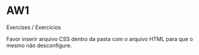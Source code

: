 # AW1
Exercises / Exercícios

Favor inserir arquivo CSS dentro da pasta com o arquivo HTML para que o mesmo não desconfigure.
